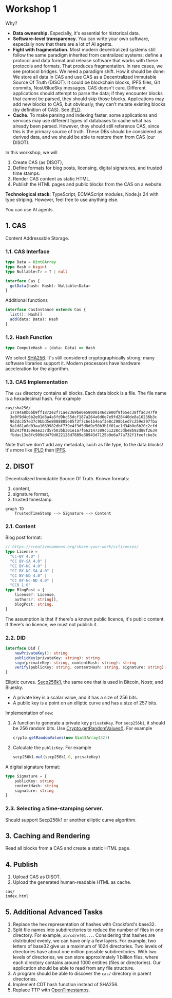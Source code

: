 # Workshop 1

Why?

- **Data ownership.** Especially, it's essential for historical data.
- **Software-level transparency.** You can write your own software, especially now that there are a lot of AI agents.
- **Fight with fragmentation.** Most modern decentralized systems still follow the same paradigm inherited from centralized systems: define a protocol and data format and release software that works with these protocols and formats. That produces fragmentation. In rare cases, we see protocol bridges. We need a paradigm shift. How it should be done: We store all data in CAS and use CAS as a Decentralized Immutable Source Of Truth (DISOT). It could be blockchain blocks, IPFS files, Git commits, Nost/BlueSky messages. CAS doesn't care. Different applications should attempt to parse the data; if they encounter blocks that cannot be parsed, they should skip those blocks. Applications may add new blocks to CAS, but obviously, they can't mutate existing blocks (by definition of CAS). See [IPLD](https://ipld.io/).
- **Cache.** To make parsing and indexing faster, some applications and services may use different types of databases to cache what has already been parsed. However, they should still reference CAS, since this is the primary source of truth. These DBs should be considered as derived data, and we should be able to restore them from CAS (our DISOT).

In this workshop, we will

1. Create CAS (as DISOT),
2. Define formats for blog posts, licensing, digital signatures, and trusted time stamps.
3. Render CAS content as static HTML.
4. Publish the HTML pages and public blocks from the CAS on a website.

**Technological stack:** TypeScript, ECMAScript modules, Node.js 24 with type striping. However, feel free to use anything else.

You can use AI agents.

## 1. CAS 

Content Addressable Storage.

### 1.1. CAS Interface

```ts
type Data = Uint8Array
type Hash = bigint
type Nullable<T> = T | null

interface Cas {
  getData(hash: Hash): Nullable<Data>
}
```

Additional functions

```ts
interface CasInstance extends Cas {
  list(): Hash[]
  add(data: Data): Hash
}
```

### 1.2. Hash Function

```ts
type ComputeHash = (data: Data) => Hash
```

We select [SHA256](https://en.wikipedia.org/wiki/SHA-2). It's still considered cryptographically strong; many software libraries support it. Modern processors have hardware acceleration for the algorithm.

### 1.3. CAS Implementation

The `cas` directory contains all blocks. Each data block is a file. The file name is a hexadecimal hash. For example

```
cas/sha256/
  17c94a0b6bb9ff1872e2f71ae2369be0e58000146d2e00f9f65ec38ffad347f9
  3e0f9d4c6b2e01d8a4a5fd9bc55dcf187a264a6d6e7e9fd28440de8a16236b3c
  962dc357e37c9bbd5e8088885e85f3f7c6e1b4eaf3e8c298b1ed7c259e297fba
  9a1d81a0d03aa1669982dbf739e4f3d5d8d9e50b3b1f01ac1d34b0e6b20c2cfd
  bb243f0150eae237d57b03bb301e1a7f662147389c51228c3dbe8b92d88f2634
  fbdac13e8fc909dd479d622128d7889e38943d7125b9e6a77a732f1feefcbe3c
```

Note that we don't add any metadata, such as file type, to the data blocks! It's more like [IPLD](https://ipld.io/) than [IPFS](https://en.wikipedia.org/wiki/InterPlanetary_File_System).

## 2. DISOT

Decentralized Immutable Source Of Truth. Known formats:

1. content,
2. signature format,
3. trusted timestamp.

```mermaid
graph TD
    TrustedTimeStamp --> Signature --> Content
```

### 2.1. Content

Blog post format:

```ts
// https://creativecommons.org/share-your-work/cclicenses/
type License =
  "CC-BY 4.0" |
  "CC BY-SA 4.0" |
  "CC BY-NC 4.0" |
  "CC BY-NC-SA 4.0" |
  "CC BY-ND 4.0" |
  "CC BY-NC-ND 4.0" |
  "CC0 1.0"
type BlogPost = {
    license?: License,
    authors?: string[], 
    blogPost: string,
}
```

The assumption is that if there's a known public licence, it's public content.
If there's no licence, we must not publish it.

### 2.2. DID

```ts
interface Did {
    newPrivateKey(): string
    publicKey(privateKey: string): string
    sign(privateKey: string, contentHash: string): string
    verify(publicKey: string, contentHash: string, signature: string): boolean
}
```

Elliptic curves. [Secp256k1](https://neuromancer.sk/std/secg/secp256k1), the same one that is used in Bitcoin, Nostr, and Bluesky. 
- A private key is a scalar value, and it has a size of 256 bits.
- A public key is a point on an elliptic curve and has a size of 257 bits.

Implementation of `new`:

1. A function to generate a private key `privateKey`. For `secp256k1`, it should be 256 random bits. Use [Crypto.getRandomValues()](https://developer.mozilla.org/en-US/docs/Web/API/Crypto/getRandomValues). For example
   ```ts
   crypto.getRandomValues(new Uint8Array(32))
   ```
3. Calculate the `publicKey`. For example
   ```ts
   secp256k1.mul(secp256k1.G, privateKey)
   ```

A digital signature format:

```ts
type Signature = {
    publicKey: string
    contentHash: string
    signature: string
}
```

### 2.3. Selecting a time-stamping server.

Should support Secp256k1 or another elliptic curve algorithm.

## 3. Caching and Rendering

Read all blocks from a CAS and create a static HTML page.

## 4. Publish

1. Upload CAS as DISOT.
2. Upload the generated human-readable HTML as cache.

```
cas/
index.html
```

## 5. Additional Advanced Tasks

1. Replace the hex representation of hashes with Crockford's base32.
2. Split file names into subdirectories to reduce the number of files in one directory. For example, `ab/cd/ef01...`. Considering that hashes are distributed evenly, we can have only a few layers. For example, two letters of base32 give us a maximum of 1024 directories. Two levels of directories have about one million possible subdirectories. With two levels of directories, we can store approximately 1 billion files, where each directory contains around 1000 entities (files or directories). Our application should be able to read from any file structure.
3. A program should be able to discover the `cas/` directory in parent directories.
4. Implement CDT hash function instead of SHA256.
5. Replace TTP with [OpenTimestamps](https://en.wikipedia.org/wiki/OpenTimestamps).
